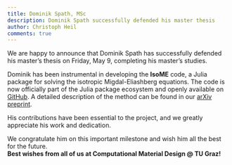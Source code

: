```yaml
---
title: Dominik Spath, MSc  
description: Dominik Spath successfully defended his master thesis  
author: Christoph Heil  
comments: true  
---
```


We are happy to announce that Dominik Spath has successfully defended his master’s thesis on Friday, May 9, completing his master’s studies.

Dominik has been instrumental in developing the **IsoME** code, a Julia package for solving the isotropic Migdal-Eliashberg equations. The code is now officially part of the Julia package ecosystem and openly available on [GitHub](https://github.com/cheil/IsoME.jl). A detailed description of the method can be found in our [arXiv preprint](https://doi.org/10.48550/arXiv.2503.03559).

His contributions have been essential to the project, and we greatly appreciate his work and dedication.

We congratulate him on this important milestone and wish him all the best for the future.  
**Best wishes from all of us at Computational Material Design @ TU Graz!**
